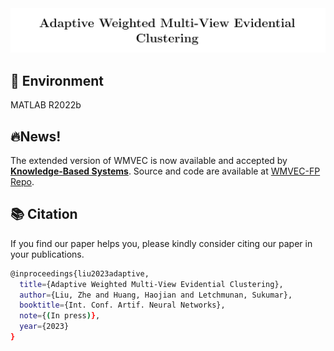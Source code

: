 <div align=center>
<img src="title.png"/>
</div>

## :hammer: Environment
MATLAB R2022b

## 🔥News!
The extended version of WMVEC is now available and accepted by [**Knowledge-Based Systems**](https://www.sciencedirect.com/science/article/pii/S0950705124004052).
Source and code are available at [WMVEC-FP Repo](https://github.com/JethroJames/WMVEC-FP).

## :books: Citation

If you find our paper helps you, please kindly consider citing our paper in your publications.
```bash
@inproceedings{liu2023adaptive,
  title={Adaptive Weighted Multi-View Evidential Clustering},
  author={Liu, Zhe and Huang, Haojian and Letchmunan, Sukumar},
  booktitle={Int. Conf. Artif. Neural Networks},
  note={(In press)},
  year={2023}
}
```
